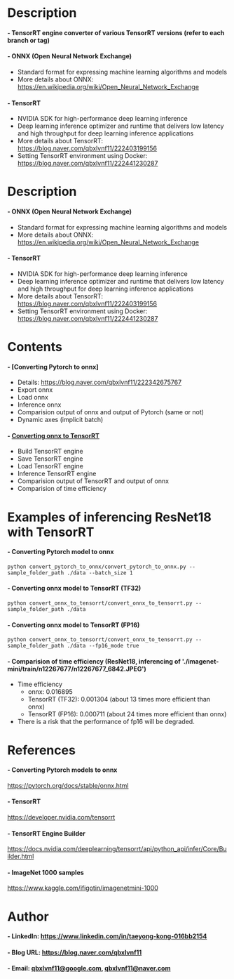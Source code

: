 

Description
=============

#### - TensorRT engine converter of various TensorRT versions (refer to each branch or tag)

#### - ONNX (Open Neural Network Exchange)
  - Standard format for expressing machine learning algorithms and models
  - More details about ONNX: https://en.wikipedia.org/wiki/Open_Neural_Network_Exchange

#### - TensorRT
  - NVIDIA SDK for high-performance deep learning inference
  - Deep learning inference optimizer and runtime that delivers low latency and high throughput for deep learning inference applications
  - More details about TensorRT: https://blog.naver.com/qbxlvnf11/222403199156
  - Setting TensorRT environment using Docker: https://blog.naver.com/qbxlvnf11/222441230287
  
Description
=============

#### - ONNX (Open Neural Network Exchange)
  - Standard format for expressing machine learning algorithms and models
  - More details about ONNX: https://en.wikipedia.org/wiki/Open_Neural_Network_Exchange

#### - TensorRT
  - NVIDIA SDK for high-performance deep learning inference
  - Deep learning inference optimizer and runtime that delivers low latency and high throughput for deep learning inference applications
  - More details about TensorRT: https://blog.naver.com/qbxlvnf11/222403199156
  - Setting TensorRT environment using Docker: https://blog.naver.com/qbxlvnf11/222441230287

Contents
=============
#### - [Converting Pytorch to onnx]
  - Details: https://blog.naver.com/qbxlvnf11/222342675767
  - Export onnx
  - Load onnx
  - Inference onnx
  - Comparision output of onnx and output of Pytorch (same or not)
  - Dynamic axes (implicit batch)

#### - [Converting onnx to TensorRT](https://github.com/qbxlvnf11/convert-pytorch-onnx-tensorrt/blob/TensorRT-20.12/convert_onnx_to_tensorrt/convert_onnx_to_tensorrt.py)
  - Build TensorRT engine
  - Save TensorRT engine
  - Load TensorRT engine
  - Inference TensorRT engine
  - Comparision output of TensorRT and output of onnx
  - Comparision of time efficiency

Examples of inferencing ResNet18 with TensorRT
=============
#### - Converting Pytorch model to onnx
```
python convert_pytorch_to_onnx/convert_pytorch_to_onnx.py --sample_folder_path ./data --batch_size 1 
```
#### - Converting onnx model to TensorRT (TF32)
```
python convert_onnx_to_tensorrt/convert_onnx_to_tensorrt.py --sample_folder_path ./data
```
#### - Converting onnx model to TensorRT (FP16)
```
python convert_onnx_to_tensorrt/convert_onnx_to_tensorrt.py --sample_folder_path ./data --fp16_mode true
```

#### - Comparision of time efficiency (ResNet18, inferencing of './imagenet-mini/train/n12267677/n12267677_6842.JPEG')
  - Time efficiency
    - onnx:  0.016895
    - TensorRT (TF32): 0.001304 (about 13 times more efficient than onnx)
    - TensorRT (FP16): 0.000711 (about 24 times more efficient than onnx)
  - There is a risk that the performance of fp16 will be degraded.
  
References
=============

#### - Converting Pytorch models to onnx

https://pytorch.org/docs/stable/onnx.html

#### - TensorRT

https://developer.nvidia.com/tensorrt

#### - TensorRT Engine Builder

https://docs.nvidia.com/deeplearning/tensorrt/api/python_api/infer/Core/Builder.html

#### - ImageNet 1000 samples

https://www.kaggle.com/ifigotin/imagenetmini-1000

Author
=============

#### - LinkedIn: https://www.linkedin.com/in/taeyong-kong-016bb2154

#### - Blog URL: https://blog.naver.com/qbxlvnf11

#### - Email: qbxlvnf11@google.com, qbxlvnf11@naver.com


